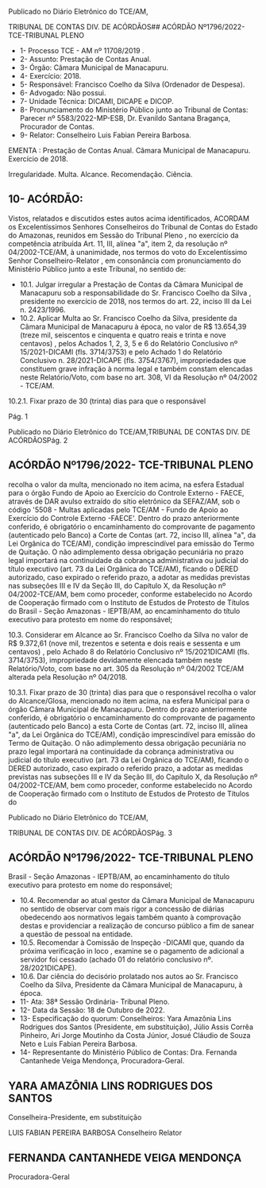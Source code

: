 Publicado  no  Diário  Eletrônico do TCE/AM,

TRIBUNAL DE CONTAS DIV. DE ACÓRDÃOS## ACÓRDÃO Nº1796/2022- TCE-TRIBUNAL PLENO

- 1- Processo TCE - AM nº 11708/2019 .
- 2- Assunto: Prestação de Contas Anual.
- 3- Órgão: Câmara Municipal de Manacapuru.
- 4- Exercício: 2018.
- 5- Responsável: Francisco Coelho da Silva (Ordenador de Despesa).
- 6- Advogado: Não possui.
- 7- Unidade Técnica: DICAMI, DICAPE e DICOP.
- 8- Pronunciamento  do  Ministério  Público  junto  ao  Tribunal  de  Contas: Parecer  nº 5583/2022-MP-ESB, Dr. Evanildo Santana Bragança, Procurador de Contas.
- 9- Relator: Conselheiro Luis Fabian Pereira Barbosa.

EMENTA : Prestação  de  Contas  Anual. Câmara Municipal de Manacapuru. Exercício de 2018.

Irregularidade. Multa. Alcance. Recomendação. Ciência.

## 10-  ACÓRDÃO:

Vistos, relatados e discutidos estes autos acima identificados, ACORDAM os Excelentíssimos Senhores Conselheiros do Tribunal de Contas do Estado do Amazonas, reunidos em Sessão do Tribunal Pleno , no exercício da competência atribuída Art. 11, III, alínea "a", item 2, da resolução nº 04/2002-TCE/AM, à unanimidade, nos termos do voto do Excelentíssimo Senhor Conselheiro-Relator , em consonância com pronunciamento do Ministério Público junto a este Tribunal, no sentido de:

- 10.1. Julgar  irregular a  Prestação  de  Contas  da  Câmara  Municipal  de Manacapuru sob a responsabilidade do Sr. Francisco Coelho da Silva , presidente no exercício de 2018, nos termos do art. 22, inciso III da Lei n. 2423/1996.
- 10.2. Aplicar  Multa ao Sr. Francisco  Coelho  da  Silva, presidente  da Câmara Municipal de Manacapuru à época, no valor de R$ 13.654,39 (treze  mil,  seiscentos  e  cinquenta  e  quatro  reais  e  trinta  e  nove centavos) ,  pelos  Achados  1,  2,  3,  5  e  6  do  Relatório  Conclusivo  nº 15/2021-DICAMI (fls. 3714/3753) e pelo Achado 1 do Relatório Conclusivo  n.  28/2021-DICAPE  (fls.  3754/3767),  impropriedades  que constituem grave infração à norma legal e também constam elencadas neste Relatório/Voto, com base no art. 308, VI da Resolução nº 04/2002 - TCE/AM.

10.2.1. Fixar prazo de 30 (trinta) dias para que o responsável

Pág. 1

Publicado  no  Diário  Eletrônico do TCE/AM,TRIBUNAL DE CONTAS DIV. DE ACÓRDÃOSPág. 2

## ACÓRDÃO Nº1796/2022- TCE-TRIBUNAL PLENO

recolha o valor da multa, mencionado no item acima, na esfera Estadual para o órgão Fundo de Apoio ao Exercício do Controle Externo  -  FAECE,  através  de  DAR  avulso  extraído  do  sítio eletrônico da SEFAZ/AM, sob o código '5508 - Multas aplicadas pelo TCE/AM - Fundo de Apoio ao Exercício do Controle Externo -FAECE'. Dentro do prazo anteriormente conferido, é obrigatório  o  encaminhamento  do  comprovante  de  pagamento (autenticado  pelo  Banco)  a Corte  de  Contas  (art.  72,  inciso  III, alínea "a", da Lei Orgânica do TCE/AM), condição imprescindível para emissão do Termo de Quitação. O não adimplemento dessa obrigação pecuniária no prazo legal importará na continuidade da cobrança administrativa ou judicial do título executivo (art. 73 da Lei  Orgânica  do  TCE/AM),  ficando  o  DERED  autorizado,  caso expirado  o  referido  prazo,  a  adotar  as  medidas  previstas  nas subseções III e IV da Seção III, do Capítulo X, da Resolução nº 04/2002-TCE/AM,  bem  como  proceder,  conforme  estabelecido no Acordo de Cooperação firmado com o Instituto de Estudos de Protesto de Títulos do Brasil - Seção Amazonas - IEPTB/AM, ao encaminhamento do título executivo para protesto em nome do responsável;

10.3. Considerar em Alcance ao Sr. Francisco Coelho da Silva no valor de R$ 9.372,61 (nove mil, trezentos e setenta e dois reais e sessenta e um  centavos) , pelo  Achado  8  do  Relatório  Conclusivo  nº  15/2021DICAMI (fls. 3714/3753), impropriedade devidamente elencada também neste Relatório/Voto, com base no art. 305 da Resolução nº 04/2002 TCE/AM alterada pela Resolução nº 04/2018.

10.3.1. Fixar prazo de 30 (trinta) dias para que o responsável recolha o valor do Alcance/Glosa, mencionado no item acima, na esfera Municipal para o órgão Câmara Municipal de Manacapuru. Dentro do prazo anteriormente conferido, é obrigatório  o  encaminhamento  do  comprovante  de  pagamento (autenticado pelo Banco) a esta Corte de Contas (art. 72, inciso III, alínea "a", da Lei Orgânica do TCE/AM), condição imprescindível  para  emissão  do  Termo  de  Quitação.  O  não adimplemento dessa obrigação pecuniária no prazo legal importará na continuidade da cobrança administrativa ou judicial do título executivo (art. 73 da Lei Orgânica do TCE/AM), ficando o DERED autorizado, caso expirado o referido prazo, a adotar as medidas  previstas  nas  subseções  III  e  IV  da  Seção  III,  do Capítulo X, da Resolução  nº 04/2002-TCE/AM,  bem  como proceder,  conforme  estabelecido  no  Acordo  de  Cooperação firmado  com  o  Instituto  de  Estudos  de  Protesto  de  Títulos  do

Publicado  no  Diário  Eletrônico do TCE/AM,

TRIBUNAL DE CONTAS DIV. DE ACÓRDÃOSPág. 3

## ACÓRDÃO Nº1796/2022- TCE-TRIBUNAL PLENO

Brasil  -  Seção  Amazonas  -  IEPTB/AM,  ao  encaminhamento  do título executivo para protesto em nome do responsável;

- 10.4. Recomendar ao  atual  gestor  da  Câmara Municipal de  Manacapuru no sentido de observar com mais rigor a concessão de diárias obedecendo aos normativos legais também  quanto à comprovação destas e providenciar a realização de concurso público a fim de sanear a questão de pessoal na entidade.
- 10.5. Recomendar à Comissão  de  Inspeção -DICAMI que, quando  da próxima  verificação in  loco ,  examine  se  o  pagamento  de  adicional  a servidor  foi  cessado  (achado  01  do  relatório  conclusivo  nº.  28/2021DICAPE).
- 10.6. Dar ciência do decisório prolatado nos autos ao Sr. Francisco Coelho da Silva, Presidente da Câmara Municipal de Manacapuru, à época.
- 11-  Ata: 38ª Sessão Ordinária- Tribunal Pleno.
- 12-  Data da Sessão: 18 de Outubro de 2022.
- 13-  Especificação  do  quorum: Conselheiros:  Yara  Amazônia  Lins  Rodrigues  dos Santos (Presidente, em substituição), Júlio Assis Corrêa Pinheiro, Ari Jorge Moutinho da Costa Júnior, Josué Cláudio de Souza Neto e Luis Fabian Pereira Barbosa.
- 14-  Representante do Ministério Público de Contas: Dra.  Fernanda  Cantanhede  Veiga Mendonça, Procuradora-Geral.

## YARA AMAZÔNIA LINS RODRIGUES DOS SANTOS

Conselheira-Presidente, em substituição

LUIS FABIAN PEREIRA BARBOSA Conselheiro Relator

## FERNANDA CANTANHEDE VEIGA MENDONÇA

Procuradora-Geral